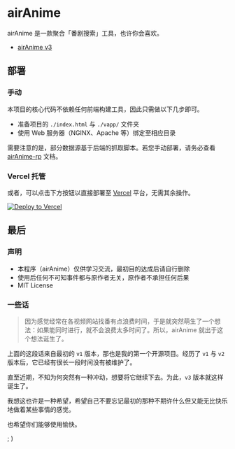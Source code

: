 # airAnime
airAnime 是一款聚合「番剧搜索」工具，也许你会喜欢。

- [airAnime v3](https://air.tls.moe)

## 部署
### 手动
本项目的核心代码不依赖任何前端构建工具，因此只需做以下几步即可。

- 准备项目的 `./index.html` 与 `./vapp/` 文件夹
- 使用 Web 服务器（NGINX、Apache 等）绑定至相应目录

需要注意的是，部分数据源基于后端的抓取脚本。若您手动部署，请务必查看 [airAnime-rp](./api/) 文档。

### Vercel 托管
或者，可以点击下方按钮以直接部署至 [Vercel](https://vercel.com/) 平台，无需其余操作。

[![Deploy to Vercel](https://vercel.com/button)](https://vercel.com/import/project?template=https://github.com/txperl/airAnime/)

## 最后
### 声明
- 本程序（airAnime）仅供学习交流，最初目的达成后请自行删除
- 使用后任何不可知事件都与原作者无关，原作者不承担任何后果
- MIT License

### 一些话
> 因为感觉经常在各视频网站找番有点浪费时间，于是就突然萌生了一个想法：如果能同时进行，就不会浪费太多时间了。所以，airAnime 就出于这个想法诞生了。

上面的这段话来自最初的 `v1` 版本，那也是我的第一个开源项目。经历了 `v1` 与 `v2` 版本后，它已经有很长一段时间没有被维护了。

直至近期，不知为何突然有一种冲动，想要将它继续下去。为此，`v3` 版本就这样诞生了。

我想这也许是一种希望，希望自己不要忘记最初的那种不期许什么但又能无比快乐地做着某些事情的感觉。

也希望你们能够使用愉快。

; )